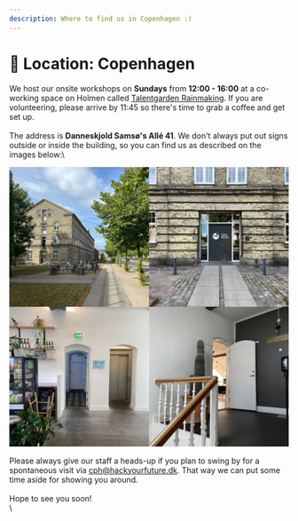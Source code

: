 ```yaml
---
description: Where to find us in Copenhagen :)
---
```


# 📍 Location: Copenhagen

We host our onsite workshops on **Sundays** from **12:00 - 16:00** at a co-working space on Holmen called [Talentgarden Rainmaking](https://talentgarden.org/en/coworking/denmark/copenhagen/). If you are volunteering, please arrive by 11:45 so there's time to grab a coffee and get set up. \
\
The address is **Danneskjold Samsø's Allé 41**. We don't always put out signs outside or inside the building, so you can find us as described on the images below:\


![How to find us inside the Talentgarden campus :)](<../.gitbook/assets/Image from iOS.jpg>)

Please always give our staff a heads-up if you plan to swing by for a spontaneous visit via cph@hackyourfuture.dk. That way we can put some time aside for showing you around.\
\
Hope to see you soon!\
\
